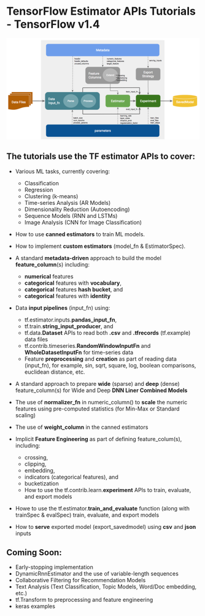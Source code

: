 # TensorFlow Estimator APIs Tutorials - TensorFlow v1.4

<img src="images/exp-api2.png" width="1400" hight="400">

## The tutorials use the TF estimator APIs to cover:

* Various ML tasks, currently covering:
  * Classification
  * Regression
  * Clustering (k-means)
  * Time-series Analysis (AR Models)
  * Dimensionality Reduction (Autoencoding)
  * Sequence Models (RNN and LSTMs)
  * Image Analysis (CNN for Image Classification)
*  How to use **canned estimators**  to train ML models.
  
* How to implement **custom estimators** (model_fn & EstimatorSpec).

* A standard **metadata-driven** approach to build the model **feature_column**(s) including:
  * **numerical** features
  * **categorical** features with **vocabulary**, 
  * **categorical** features **hash bucket**, and
  * **categorical** features with **identity**

* Data **input pipelines** (input_fn) using:
  * tf.estimator.inputs.**pandas_input_fn**, 
  * tf.train.**string_input_producer**, and 
  * tf.data.**Dataset** APIs to read both **.csv** and **.tfrecords** (tf.example) data files
  * tf.contrib.timeseries.**RandomWindowInputFn** and **WholeDatasetInputFn** for time-series data
  * Feature **preprocessing** and **creation** as part of reading data (input_fn), for example, sin, sqrt, square, log, boolean comparisons, euclidean distance, etc.

* A standard approach to prepare **wide** (sparse) and **deep** (dense) feature_column(s) for Wide and Deep **DNN Liner Combined Models**

* The use of **normalizer_fn** in numeric_column() to **scale** the numeric features using pre-computed statistics (for Min-Max or Standard scaling)

* The use of **weight_column** in the canned estimators

* Implicit **Feature Engineering** as part of defining feature_colum(s), including:
  * crossing, 
  * clipping,
  * embedding,
  * indicators (categorical features), and
  * bucketization
  *  How to use the  tf.contrib.learn.**experiment** APIs to train, evaluate, and export models

* Howe to use the tf.estimator.**train_and_evaluate** function (along with trainSpec & evalSpec) train, evaluate, and export models

* How to **serve** exported model (export_savedmodel) using **csv** and **json** inputs

## Coming Soon:
* Early-stopping implementation
* DynamicRnnEstimator and the use of variable-length sequences
* Collaborative Filtering for Recommendation Models
* Text Analysis (Text Classification, Topic Models, Word/Doc embedding, etc.)
* tf.Transform to preprocessing and feature engineering
* keras examples



